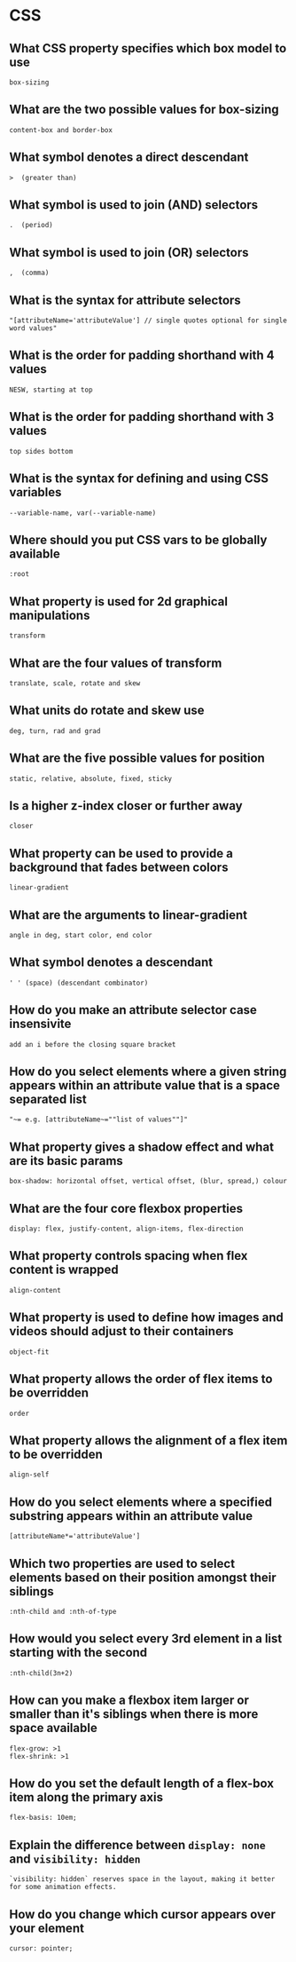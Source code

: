 # CSS

## What CSS property specifies which box model to use

    box-sizing


## What are the two possible values for box-sizing

    content-box and border-box

## What symbol denotes a direct descendant

    >  (greater than)

## What symbol is used to join (AND) selectors

    .  (period)

## What symbol is used to join (OR) selectors

    ,  (comma)

## What is the syntax for attribute selectors

    "[attributeName='attributeValue'] // single quotes optional for single word values"

## What is the order for padding shorthand with 4 values

    NESW, starting at top

## What is the order for padding shorthand with 3 values

    top sides bottom

## What is the syntax for defining and using CSS variables

    --variable-name, var(--variable-name)

## Where should you put CSS vars to be globally available

    :root

## What property is used for 2d graphical manipulations

    transform

## What are the four values of transform

    translate, scale, rotate and skew

## What units do rotate and skew use

    deg, turn, rad and grad

## What are the five possible values for position

    static, relative, absolute, fixed, sticky

## Is a higher z-index closer or further away

    closer

## What property can be used to provide a background that fades between colors

    linear-gradient

## What are the arguments to linear-gradient

    angle in deg, start color, end color

## What symbol denotes a descendant

    ' ' (space) (descendant combinator)

## How do you make an attribute selector case insensivite

    add an i before the closing square bracket

## How do you select elements where a given string appears within an attribute value that is a space separated list

    "~= e.g. [attributeName~=""list of values""]"

## What property gives a shadow effect and what are its basic params

    box-shadow: horizontal offset, vertical offset, (blur, spread,) colour

## What are the four core flexbox properties

    display: flex, justify-content, align-items, flex-direction

## What property controls spacing when flex content is wrapped

    align-content

## What property is used to define how images and videos should adjust to their containers

    object-fit

## What property allows the order of flex items to be overridden

    order

## What property allows the alignment of a flex item to be overridden

    align-self

## How do you select elements where a specified substring appears within an attribute value

    [attributeName*='attributeValue']

## Which two properties are used to select elements based on their position amongst their siblings

    :nth-child and :nth-of-type

## How would you select every 3rd element in a list starting with the second

    :nth-child(3n+2)

## How can you make a flexbox item larger or smaller than it's siblings when there is more space available

    flex-grow: >1
    flex-shrink: >1

## How do you set the default length of a flex-box item along the primary axis

    flex-basis: 10em;

## Explain the difference between `display: none` and `visibility: hidden`

    `visibility: hidden` reserves space in the layout, making it better for some animation effects.

## How do you change which cursor appears over your element

    cursor: pointer;
